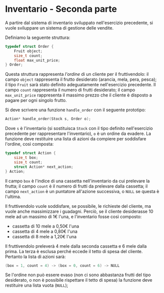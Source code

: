 # Inventario - Seconda parte

A partire dal sistema di inventario sviluppato nell'esercizio precedente,
si vuole sviluppare un sistema di gestione delle vendite.

Definiamo la seguente struttura:
```c
typedef struct Order {
    Fruit object;
    size_t count;
    float max_unit_price;
} Order;
```
Questa struttura rappresenta *l'ordine* di un cliente per il fruttivendolo:
il campo `object` rappresenta il frutto desiderato (arancia, mela, pera, pesca);
il tipo `Fruit` sarà stato definito adeguatamente nell'esercizio precedente.
Il campo `count` rappresenta il numero di frutti desiderato; il campo `max_unit_price`
rappresenta il massimo prezzo che il cliente è disposto a pagare per ogni singolo frutto.

Si deve scrivere una funzione `handle_order` con il seguente prototipo:
```c
Action* handle_order(Stock s, Order o);
```
Dove `s` è l'inventario (si sostituisca `Stock` con il tipo definito nell'esercizio
precedente per rappresentare l'inventario), `o` è un ordine da evadere. La funzione
deve restituire una lista di azioni da compiere per soddisfare l'ordine, così composta:
```c
typedef struct Action {
    size_t box;
    size_t count;
    struct Action* next_action;
} Action;
```
Il campo `box` è l'indice di una cassetta nell'inventario da cui prelevare la frutta;
il campo `count` è il numero di frutti da prelevare dalla cassetta; il campo `next_action`
è un puntatore all'azione successiva, o `NULL` se questa è l'ultima.

Il fruttivendolo vuole soddisfare, se possibile, le richieste del cliente, ma vuole anche massimizzare
i guadagni. Perciò, se il cliente desiderasse 10 mele ad un massimo di 1€ l'una, e l'inventario
fosse così composto:
  - cassetta di 10 mele a 0,50€ l'una
  - cassetta di 4 mele a 0,80€ l'una
  - cassetta di 8 mele a 1,20€ l'una

Il fruttivendolo preleverà 4 mele dalla seconda cassetta e 6 mele dalla prima. La terza è esclusa perché
eccede il tetto di spesa del cliente. Pertanto la lista di azioni sarà:
```c
(box = 1, count = 4) -> (box = 0, count = 6) -> NULL
```

Se l'ordine non può essere evaso (non ci sono abbastanza frutti del tipo desiderato, o non è possibile
rispettare il tetto di spesa) la funzione deve restituire una lista vuota (`NULL`);
